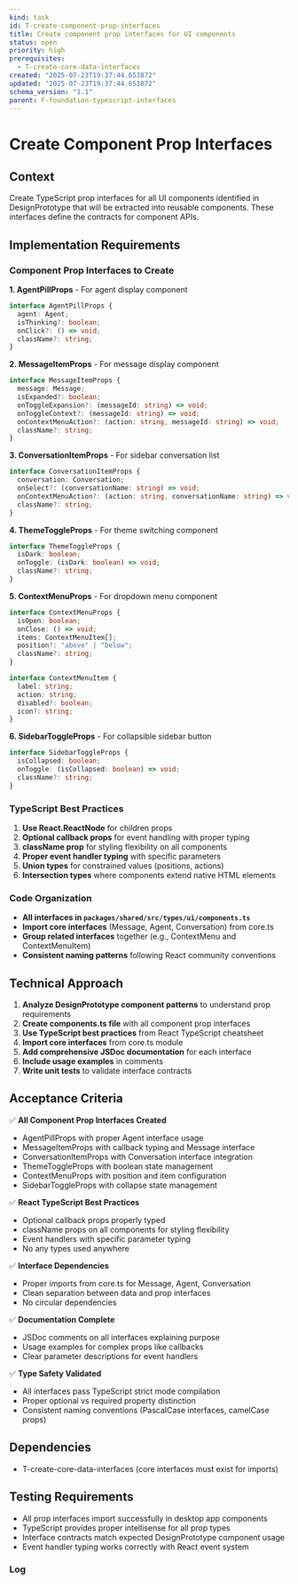 ```yaml
---
kind: task
id: T-create-component-prop-interfaces
title: Create component prop interfaces for UI components
status: open
priority: high
prerequisites:
  - T-create-core-data-interfaces
created: "2025-07-23T19:37:44.653872"
updated: "2025-07-23T19:37:44.653872"
schema_version: "1.1"
parent: F-foundation-typescript-interfaces
---
```


# Create Component Prop Interfaces

## Context

Create TypeScript prop interfaces for all UI components identified in DesignPrototype that will be extracted into reusable components. These interfaces define the contracts for component APIs.

## Implementation Requirements

### Component Prop Interfaces to Create

**1. AgentPillProps** - For agent display component

```typescript
interface AgentPillProps {
  agent: Agent;
  isThinking?: boolean;
  onClick?: () => void;
  className?: string;
}
```

**2. MessageItemProps** - For message display component

```typescript
interface MessageItemProps {
  message: Message;
  isExpanded?: boolean;
  onToggleExpansion?: (messageId: string) => void;
  onToggleContext?: (messageId: string) => void;
  onContextMenuAction?: (action: string, messageId: string) => void;
  className?: string;
}
```

**3. ConversationItemProps** - For sidebar conversation list

```typescript
interface ConversationItemProps {
  conversation: Conversation;
  onSelect?: (conversationName: string) => void;
  onContextMenuAction?: (action: string, conversationName: string) => void;
  className?: string;
}
```

**4. ThemeToggleProps** - For theme switching component

```typescript
interface ThemeToggleProps {
  isDark: boolean;
  onToggle: (isDark: boolean) => void;
  className?: string;
}
```

**5. ContextMenuProps** - For dropdown menu component

```typescript
interface ContextMenuProps {
  isOpen: boolean;
  onClose: () => void;
  items: ContextMenuItem[];
  position?: "above" | "below";
  className?: string;
}

interface ContextMenuItem {
  label: string;
  action: string;
  disabled?: boolean;
  icon?: string;
}
```

**6. SidebarToggleProps** - For collapsible sidebar button

```typescript
interface SidebarToggleProps {
  isCollapsed: boolean;
  onToggle: (isCollapsed: boolean) => void;
  className?: string;
}
```

### TypeScript Best Practices

1. **Use React.ReactNode** for children props
2. **Optional callback props** for event handling with proper typing
3. **className prop** for styling flexibility on all components
4. **Proper event handler typing** with specific parameters
5. **Union types** for constrained values (positions, actions)
6. **Intersection types** where components extend native HTML elements

### Code Organization

- **All interfaces in `packages/shared/src/types/ui/components.ts`**
- **Import core interfaces** (Message, Agent, Conversation) from core.ts
- **Group related interfaces** together (e.g., ContextMenu and ContextMenuItem)
- **Consistent naming patterns** following React community conventions

## Technical Approach

1. **Analyze DesignPrototype component patterns** to understand prop requirements
2. **Create components.ts file** with all component prop interfaces
3. **Use TypeScript best practices** from React TypeScript cheatsheet
4. **Import core interfaces** from core.ts module
5. **Add comprehensive JSDoc documentation** for each interface
6. **Include usage examples** in comments
7. **Write unit tests** to validate interface contracts

## Acceptance Criteria

✅ **All Component Prop Interfaces Created**

- AgentPillProps with proper Agent interface usage
- MessageItemProps with callback typing and Message interface
- ConversationItemProps with Conversation interface integration
- ThemeToggleProps with boolean state management
- ContextMenuProps with position and item configuration
- SidebarToggleProps with collapse state management

✅ **React TypeScript Best Practices**

- Optional callback props properly typed
- className props on all components for styling flexibility
- Event handlers with specific parameter typing
- No any types used anywhere

✅ **Interface Dependencies**

- Proper imports from core.ts for Message, Agent, Conversation
- Clean separation between data and prop interfaces
- No circular dependencies

✅ **Documentation Complete**

- JSDoc comments on all interfaces explaining purpose
- Usage examples for complex props like callbacks
- Clear parameter descriptions for event handlers

✅ **Type Safety Validated**

- All interfaces pass TypeScript strict mode compilation
- Proper optional vs required property distinction
- Consistent naming conventions (PascalCase interfaces, camelCase props)

## Dependencies

- T-create-core-data-interfaces (core interfaces must exist for imports)

## Testing Requirements

- All prop interfaces import successfully in desktop app components
- TypeScript provides proper intellisense for all prop types
- Interface contracts match expected DesignPrototype component usage
- Event handler typing works correctly with React event system

### Log
